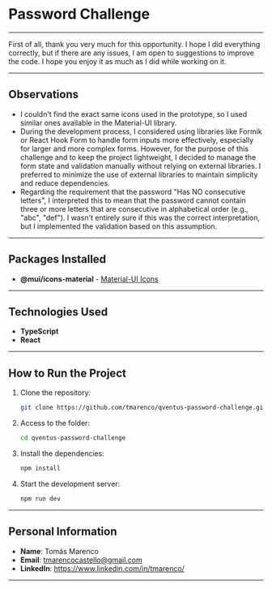 # Password Challenge

---

First of all, thank you very much for this opportunity. I hope I did everything correctly, but if there are any issues, I am open to suggestions to improve the code. I hope you enjoy it as much as I did while working on it.

---

## Observations

- I couldn't find the exact same icons used in the prototype, so I used similar ones available in the Material-UI library.
- During the development process, I considered using libraries like Formik or React Hook Form to handle form inputs more effectively, especially for larger and more complex forms. However, for the purpose of this challenge and to keep the project lightweight, I decided to manage the form state and validation manually without relying on external libraries. I preferred to minimize the use of external libraries to maintain simplicity and reduce dependencies.
- Regarding the requirement that the password "Has NO consecutive letters", I interpreted this to mean that the password cannot contain three or more letters that are consecutive in alphabetical order (e.g., "abc", "def"). I wasn't entirely sure if this was the correct interpretation, but I implemented the validation based on this assumption.

---

## Packages Installed

- **@mui/icons-material** - [Material-UI Icons](https://mui.com/material-ui/material-icons/)

---

## Technologies Used

- **TypeScript**
- **React**

---

## How to Run the Project

1. Clone the repository:

   ```sh
   git clone https://github.com/tmarenco/qventus-password-challenge.git
   ```

2. Access to the folder:

   ```sh
   cd qventus-password-challenge
   ```

3. Install the dependencies:

   ```sh
   npm install
   ```

4. Start the development server:

   ```sh
   npm run dev
   ```

---

## Personal Information

- **Name**: Tomás Marenco
- **Email**: tmarencocastello@gmail.com
- **LinkedIn**: https://www.linkedin.com/in/tmarenco/

---
